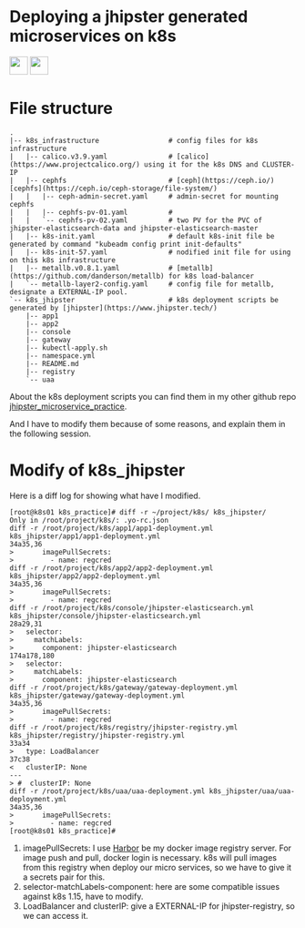 # Deploying a jhipster generated microservices on k8s

<img src="https://kubernetes.io/images/kubernetes-horizontal-color.png" height="32">

<img src="https://avatars1.githubusercontent.com/u/6059488?s=200&v=4" height="32">

# File structure

```text
.
|-- k8s_infrastructure                 # config files for k8s infrastructure
|   |-- calico.v3.9.yaml               # [calico](https://www.projectcalico.org/) using it for the k8s DNS and CLUSTER-IP
|   |-- cephfs                         # [ceph](https://ceph.io/) [cephfs](https://ceph.io/ceph-storage/file-system/)
|   |   |-- ceph-admin-secret.yaml     # admin-secret for mounting cephfs 
|   |   |-- cephfs-pv-01.yaml          #
|   |   `-- cephfs-pv-02.yaml          # two PV for the PVC of jhipster-elasticsearch-data and jhipster-elasticsearch-master
|   |-- k8s-init.yaml                  # default k8s-init file be generated by command "kubeadm config print init-defaults"
|   |-- k8s-init-57.yaml               # nodified init file for using on this k8s infrastructure  
|   |-- metallb.v0.8.1.yaml            # [metallb](https://github.com/danderson/metallb) for k8s load-balancer
|   `-- metallb-layer2-config.yaml     # config file for metallb, designate a EXTERNAL-IP pool.
`-- k8s_jhipster                       # k8s deployment scripts be generated by [jhipster](https://www.jhipster.tech/)
    |-- app1
    |-- app2
    |-- console
    |-- gateway
    |-- kubectl-apply.sh
    |-- namespace.yml
    |-- README.md
    |-- registry
    `-- uaa
```

About the k8s deployment scripts you can find them in my other github repo [jhipster_microservice_practice](https://github.com/zenanswer/jhipster_microservice_practice).

And I have to modify them because of some reasons, and explain them in the following session.

# Modify of k8s_jhipster

Here is a diff log for showing what have I modified.

```text
[root@k8s01 k8s_practice]# diff -r ~/project/k8s/ k8s_jhipster/
Only in /root/project/k8s/: .yo-rc.json
diff -r /root/project/k8s/app1/app1-deployment.yml k8s_jhipster/app1/app1-deployment.yml
34a35,36
>       imagePullSecrets:
>         - name: regcred
diff -r /root/project/k8s/app2/app2-deployment.yml k8s_jhipster/app2/app2-deployment.yml
34a35,36
>       imagePullSecrets:
>         - name: regcred
diff -r /root/project/k8s/console/jhipster-elasticsearch.yml k8s_jhipster/console/jhipster-elasticsearch.yml
28a29,31
>   selector:
>     matchLabels:
>       component: jhipster-elasticsearch
174a178,180
>   selector:
>     matchLabels:
>       component: jhipster-elasticsearch
diff -r /root/project/k8s/gateway/gateway-deployment.yml k8s_jhipster/gateway/gateway-deployment.yml
34a35,36
>       imagePullSecrets:
>         - name: regcred
diff -r /root/project/k8s/registry/jhipster-registry.yml k8s_jhipster/registry/jhipster-registry.yml
33a34
>   type: LoadBalancer
37c38
<   clusterIP: None
---
> #  clusterIP: None
diff -r /root/project/k8s/uaa/uaa-deployment.yml k8s_jhipster/uaa/uaa-deployment.yml
34a35,36
>       imagePullSecrets:
>         - name: regcred
[root@k8s01 k8s_practice]#
```

1. imagePullSecrets: I use [Harbor](https://goharbor.io/) be my docker image registry server. For image push and pull, docker login is necessary. k8s will pull images from this registry when deploy our micro services, so we have to give it a secrets pair for this.
2. selector-matchLabels-component: here are some compatible issues against k8s 1.15, have to modify.
3. LoadBalancer and clusterIP: give a EXTERNAL-IP for jhipster-registry, so we can access it.
